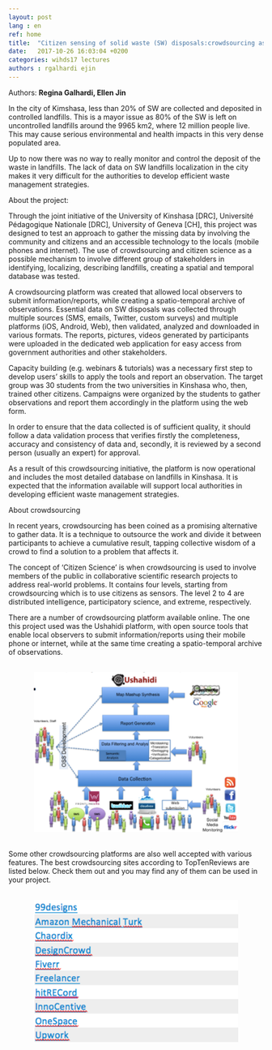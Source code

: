 ```yaml
---
layout: post
lang : en
ref: home
title:  "Citizen sensing of solid waste (SW) disposals:crowdsourcing as tool supporting waste management in a developing country"
date:   2017-10-26 16:03:04 +0200
categories: wihds17 lectures
authors : rgalhardi ejin
---
```

Authors: **Regina Galhardi, Ellen Jin**

In the city of Kimshasa, less than 20% of SW are collected and deposited in controlled landfills. This is a mayor issue as 80% of the SW is left on uncontrolled landfills around the 9965 km2, where 12 million people live.  This may cause serious environmental and health impacts in this very dense populated area.

Up to now there was no way to really monitor and control the deposit of the waste in landfills.  The lack of data on SW landfills localization in the city makes it very difficult for the authorities to develop efficient waste management strategies. 

About the project:

Through the joint initiative of the University of Kinshasa [DRC], Université Pédagogique Nationale [DRC], University of Geneva [CH], this project was designed to test an approach to gather the missing data by involving the community and citizens and an accessible technology to the locals (mobile phones and internet).  The use of crowdsourcing and citizen science as a possible mechanism to involve different group of stakeholders in identifying, localizing, describing landfills, creating a spatial and temporal database was tested.

A crowdsourcing platform was created that allowed local observers to submit information/reports, while creating a spatio-temporal archive of observations. Essential data on SW disposals was collected through multiple sources (SMS, emails, Twitter, custom surveys) and multiple platforms (iOS, Android, Web), then validated, analyzed and downloaded in various formats. The reports, pictures, videos generated by participants were uploaded in the dedicated web application for easy access from government authorities and other stakeholders.

Capacity building (e.g. webinars & tutorials) was a necessary first step to develop users’ skills to apply the tools and report an observation. The target group was 30 students from the two universities in Kinshasa who, then, trained other citizens. Campaigns were organized by the students to gather observations and report them accordingly in the platform using the web form. 

In order to ensure that the data collected is of sufficient quality, it should follow a data validation process that verifies firstly the completeness, accuracy and consistency of data and, secondly, it is reviewed by a second person (usually an expert) for approval.

As a result of this crowdsourcing initiative, the platform is now operational and includes the most detailed database on landfills in Kinshasa. It is expected that the information available will support local authorities in developing efficient waste management strategies. 

About crowdsourcing

In recent years, crowdsourcing has been coined as a promising alternative to gather data. It is a technique to outsource the work and divide it between participants to achieve a cumulative result, tapping collective wisdom of a crowd to find a solution to a problem that affects it. 

The concept of ‘Citizen Science’ is when crowdsourcing is used to involve members of the public in collaborative scientific research projects to address real-world problems. It contains four levels, starting from crowdsourcing which is to use citizens as sensors. The level 2 to 4 are distributed intelligence, participatory science, and extreme, respectively.

There are a number of crowdsourcing platform available online. The one this project used was the Ushahidi platform, with open source tools that enable local observers to submit information/reports using their mobile phone or internet, while at the same time creating a spatio-temporal archive of observations.

<br>
<center><img src="/images/Ushahidi structure.png" alt="" width="80%"></center>
<br>

Some other crowdsourcing platforms are also well accepted with various features. The best crowdsourcing sites according to TopTenReviews are listed below. Check them out and you may find any of them can be used in your project. 

<br>
<center><img src="/images/Crowdsourcing platforms.png" alt="" width="80%"></center>
<br>
